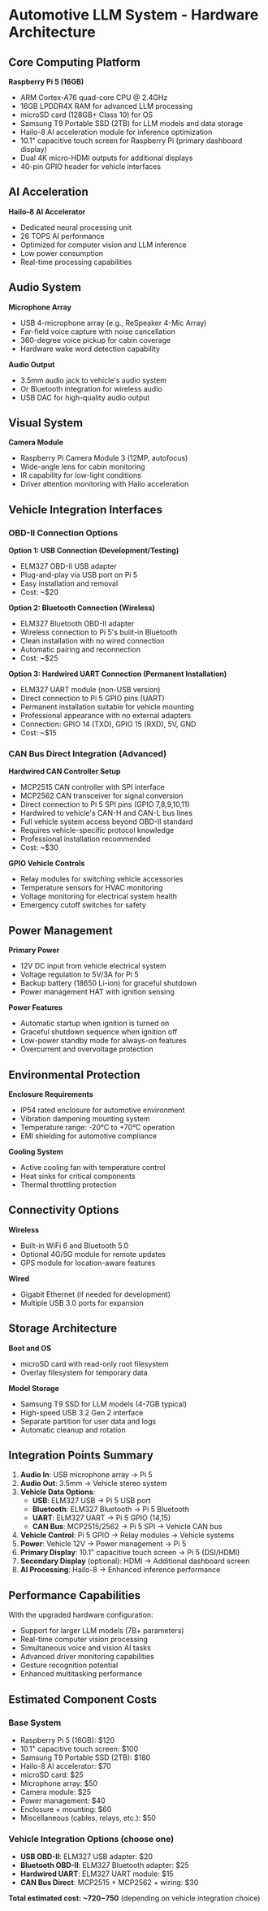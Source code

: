 # Automotive LLM System - Hardware Architecture

## Core Computing Platform
**Raspberry Pi 5 (16GB)**
- ARM Cortex-A76 quad-core CPU @ 2.4GHz
- 16GB LPDDR4X RAM for advanced LLM processing
- microSD card (128GB+ Class 10) for OS
- Samsung T9 Portable SSD (2TB) for LLM models and data storage
- Hailo-8 AI acceleration module for inference optimization
- 10.1" capacitive touch screen for Raspberry Pi (primary dashboard display)
- Dual 4K micro-HDMI outputs for additional displays
- 40-pin GPIO header for vehicle interfaces

## AI Acceleration
**Hailo-8 AI Accelerator**
- Dedicated neural processing unit
- 26 TOPS AI performance
- Optimized for computer vision and LLM inference
- Low power consumption
- Real-time processing capabilities

## Audio System
**Microphone Array**
- USB 4-microphone array (e.g., ReSpeaker 4-Mic Array)
- Far-field voice capture with noise cancellation
- 360-degree voice pickup for cabin coverage
- Hardware wake word detection capability

**Audio Output**
- 3.5mm audio jack to vehicle's audio system
- Or Bluetooth integration for wireless audio
- USB DAC for high-quality audio output

## Visual System
**Camera Module**
- Raspberry Pi Camera Module 3 (12MP, autofocus)
- Wide-angle lens for cabin monitoring
- IR capability for low-light conditions
- Driver attention monitoring with Hailo acceleration

## Vehicle Integration Interfaces

### **OBD-II Connection Options**

**Option 1: USB Connection (Development/Testing)**
- ELM327 OBD-II USB adapter
- Plug-and-play via USB port on Pi 5
- Easy installation and removal
- Cost: ~$20

**Option 2: Bluetooth Connection (Wireless)**
- ELM327 Bluetooth OBD-II adapter
- Wireless connection to Pi 5's built-in Bluetooth
- Clean installation with no wired connection
- Automatic pairing and reconnection
- Cost: ~$25

**Option 3: Hardwired UART Connection (Permanent Installation)**
- ELM327 UART module (non-USB version)
- Direct connection to Pi 5 GPIO pins (UART)
- Permanent installation suitable for vehicle mounting
- Professional appearance with no external adapters
- Connection: GPIO 14 (TXD), GPIO 15 (RXD), 5V, GND
- Cost: ~$15

### **CAN Bus Direct Integration (Advanced)**
**Hardwired CAN Controller Setup**
- MCP2515 CAN controller with SPI interface
- MCP2562 CAN transceiver for signal conversion
- Direct connection to Pi 5 SPI pins (GPIO 7,8,9,10,11)
- Hardwired to vehicle's CAN-H and CAN-L bus lines
- Full vehicle system access beyond OBD-II standard
- Requires vehicle-specific protocol knowledge
- Professional installation recommended
- Cost: ~$30

**GPIO Vehicle Controls**
- Relay modules for switching vehicle accessories
- Temperature sensors for HVAC monitoring
- Voltage monitoring for electrical system health
- Emergency cutoff switches for safety

## Power Management
**Primary Power**
- 12V DC input from vehicle electrical system
- Voltage regulation to 5V/3A for Pi 5
- Backup battery (18650 Li-ion) for graceful shutdown
- Power management HAT with ignition sensing

**Power Features**
- Automatic startup when ignition is turned on
- Graceful shutdown sequence when ignition off
- Low-power standby mode for always-on features
- Overcurrent and overvoltage protection

## Environmental Protection
**Enclosure Requirements**
- IP54 rated enclosure for automotive environment
- Vibration dampening mounting system
- Temperature range: -20°C to +70°C operation
- EMI shielding for automotive compliance

**Cooling System**
- Active cooling fan with temperature control
- Heat sinks for critical components
- Thermal throttling protection

## Connectivity Options
**Wireless**
- Built-in WiFi 6 and Bluetooth 5.0
- Optional 4G/5G module for remote updates
- GPS module for location-aware features

**Wired**
- Gigabit Ethernet (if needed for development)
- Multiple USB 3.0 ports for expansion

## Storage Architecture
**Boot and OS**
- microSD card with read-only root filesystem
- Overlay filesystem for temporary data

**Model Storage**
- Samsung T9 SSD for LLM models (4-7GB typical)
- High-speed USB 3.2 Gen 2 interface
- Separate partition for user data and logs
- Automatic cleanup and rotation

## Integration Points Summary
1. **Audio In**: USB microphone array → Pi 5
2. **Audio Out**: 3.5mm → Vehicle stereo system
3. **Vehicle Data Options**:
   - **USB**: ELM327 USB → Pi 5 USB port
   - **Bluetooth**: ELM327 Bluetooth → Pi 5 Bluetooth
   - **UART**: ELM327 UART → Pi 5 GPIO (14,15)
   - **CAN Bus**: MCP2515/2562 → Pi 5 SPI → Vehicle CAN bus
4. **Vehicle Control**: Pi 5 GPIO → Relay modules → Vehicle systems
5. **Power**: Vehicle 12V → Power management → Pi 5
6. **Primary Display**: 10.1" capacitive touch screen → Pi 5 (DSI/HDMI)
7. **Secondary Display** (optional): HDMI → Additional dashboard screen
8. **AI Processing**: Hailo-8 → Enhanced inference performance

## Performance Capabilities
With the upgraded hardware configuration:
- Support for larger LLM models (7B+ parameters)
- Real-time computer vision processing
- Simultaneous voice and vision AI tasks
- Advanced driver monitoring capabilities
- Gesture recognition potential
- Enhanced multitasking performance

## Estimated Component Costs

### **Base System**
- Raspberry Pi 5 (16GB): $120
- 10.1" capacitive touch screen: $100
- Samsung T9 Portable SSD (2TB): $180
- Hailo-8 AI accelerator: $70
- microSD card: $25
- Microphone array: $50
- Camera module: $25
- Power management: $40
- Enclosure + mounting: $60
- Miscellaneous (cables, relays, etc.): $50

### **Vehicle Integration Options** (choose one)
- **USB OBD-II**: ELM327 USB adapter: $20
- **Bluetooth OBD-II**: ELM327 Bluetooth adapter: $25
- **Hardwired UART**: ELM327 UART module: $15
- **CAN Bus Direct**: MCP2515 + MCP2562 + wiring: $30

**Total estimated cost: ~$720-$750** (depending on vehicle integration choice)